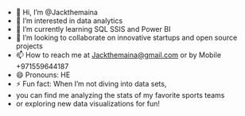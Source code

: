 - 👋 Hi, I’m @Jackthemaina
- 👀 I’m interested in data analytics
- 🌱 I’m currently learning  SQL SSIS and Power BI
- 💞️ I’m looking to collaborate on innovative startups and open source projects
- 📫 How to reach me at Jackthemaina@gmail.com or by Mobile +971559644187
- 😄 Pronouns: HE
- ⚡ Fun fact:  When I’m not diving into data sets,
- you can find me analyzing the stats of my favorite sports teams
- or exploring new data visualizations for fun!

<!---
Jackthemaina/Jackthemaina is a ✨ special ✨ repository because its `README.md` (this file) appears on your GitHub profile.
You can click the Preview link to take a look at your changes.
--->
